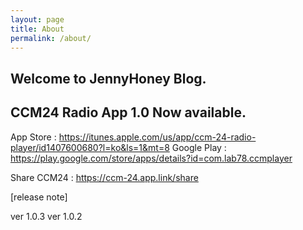```yaml
---
layout: page
title: About
permalink: /about/
---
```


## Welcome to JennyHoney Blog. 

## CCM24 Radio App 1.0 Now available.

App Store : https://itunes.apple.com/us/app/ccm-24-radio-player/id1407600680?l=ko&ls=1&mt=8
Google Play : https://play.google.com/store/apps/details?id=com.lab78.ccmplayer


Share CCM24 : https://ccm-24.app.link/share

[release note]

ver 1.0.3
ver 1.0.2 